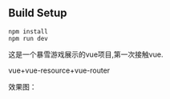 ## Build Setup
    npm install
    npm run dev

这是一个暴雪游戏展示的vue项目,第一次接触vue.

vue+vue-resource+vue-router

效果图：


